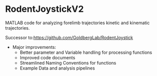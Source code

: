 # RodentJoystickV2
MATLAB code for analyzing forelimb trajectories kinetic and kinematic trajectories. 

Successor to:https://github.com/GoldbergLab/RodentJoystick

- Major improvements: 
  - Better parameter and Variable handling for processing functions
  - Improved code documents
  - Streamlined Naming Conventions for functions
  - Example Data and analysis pipelines
  
